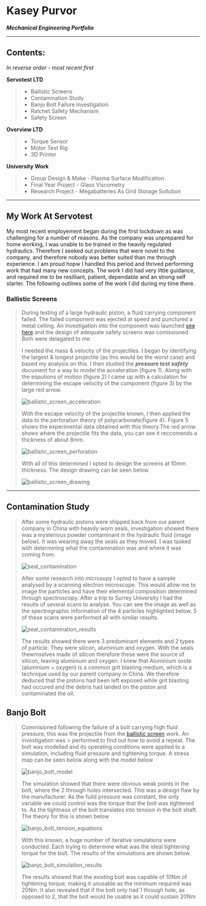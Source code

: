 # Kasey Purvor
***Mechanical Engineering Portfolio*** 
___
## Contents:   
*In reverse order - most recent first* 
   
   **Servotest LTD**
  > - Ballistic Screens 
  > - Contamination Study
  > - Banjo Bolt Failure Investigation 
  > - Ratchet Safety Mechanism 
  > - Safety Screen    

  **Overview LTD**
  > - Torque Sensor  
  > - Motor Test Rig   
  > - 3D Printer    

  **University Work**    
  > - Group Design & Make - Plasma Surface Modification   
  > - Final Year Project - Glass Viscometry   
  > - Research Project - Megabatteries As Grid Storage Sollution 
___
## My Work At Servotest
My most recent employement began during the first lockdown as was challenging for a number of reasons. As the company was unprepared for home working, I was unable to be trained in the heavily regulated hydraulics. Therefore I seeked out problems that were novel to the company, and therefore nobody was better suited than me through experience. I am proud hopw I handled this period and thrived performing work that had many new concepts. The work I did had very little guidance, and required me to be resilliant, patient, dependable and an strong self starter. The following outlines some of the work I did during my time there. 

### Ballistic Screens
> During testing of a large hydraulic piston, a fluid carrying component failed. The failed component was ejected at speed and punctured a metal ceiling. An investigation into
> the component was launched [see here](#banjo-bolt) and the design of adequate safety screens was comissioned. Both were delagated to me.  
>
> I needed the mass & velocity of the projectiles. I began by identifying the largest & longest projectile (as this would be the worst case) and based my
> analysis on this. I then studied the ***pressure test safety*** document for a way to model the acceleration (figure 1). Along with the eqautions of motion (figure 2) I came
> up with a calculation for determining the escape velocity of the component (figure 3) by the large red arrow. 
> 
> ![ballistic_screen_acceleration](https://user-images.githubusercontent.com/67878899/117819319-56a29700-b261-11eb-84ff-8f0abf544b16.png)
>
> With the escape velocity of the projectile known, I then applied the data to the perforation theory of polycarbonate(figure 4). Figure 5 shows the
> experimental data obtained with this theory.The red arrow shows where the projectile fits the data, you can see it reccomends a thickness of about 8mm. 
> 
> ![ballistic_screen_perforation](https://user-images.githubusercontent.com/67878899/117823650-9ec3b880-b265-11eb-9f80-88f68c65f74b.png)
> 
> With all of this determined I opted to design the screens at 10mm thickness. The design drawing can be seen below. 
> 
> ![ballistic_screen_drawing](https://user-images.githubusercontent.com/67878899/117833509-4d6bf700-b26e-11eb-9e9b-7116ec6adb02.jpg)

___
## Contamination Study 
> After some hydraulic pistons were shipped back from our parent company in China with heavily worn seals, investigation showed there was a mysterious powder contaminant in the
> hydraulic fluid (image below). It was wearing away the seals as they moved. I was tasked with determining what the contamination was and where it was coming from.
> 
> ![seal_contamination ](https://user-images.githubusercontent.com/67878899/117832715-a38c6a80-b26d-11eb-827e-d2d879ed4e76.jpg)
> 
> After some research into microsopy I opted to have a sample analysed by a scanning electron microscope. This would allow me to image the particles and have their elemental 
> composition determined through spectroscopy. After a trip to Surrey University I had the results of several scans to analyse. You can see the image as well as the spectrographic
>  information of the 4 particles highlighted below. 5 of these scans were performed all with similar results. 
> 
> ![seal_contamination_results](https://user-images.githubusercontent.com/67878899/117832919-d171af00-b26d-11eb-82e7-3aec3cc0b70b.png)
> 
> The results showed there were 3 predominant elements and 2 types of particle. They were silicon, aluminium and oxygen. 
> With the seals thewmselves made of silicon therefore these were the source of silicon, leaving aluminium and oxygen. I knew that Aluminium oxide (aluminium + oxygen) is a
> common  grit blasting medium, which is a technique used by our parent company in China. We therefore deduced that the pistons had been left exposed while grit blasting had
> occured and  the debris had landed on the piston and contaminated the oil. 

## Banjo Bolt
> Commisioned following the failure of a bolt carrying high fluid pressure, this was the projectile from the [ballistic screen](#ballistic-screen) work. An investigation was    > performed to find out how to avoid a repeat. The bolt was modelled and its operating conditions were applied to a simulation, including fluid pressure and tightening torque.
> A stress map can be seen below along with the model below
> 
> ![banjo_bolt_model](https://user-images.githubusercontent.com/67878899/117842751-24e7fb00-b276-11eb-9a30-cea3e79511d1.png)
> 
> The simulation showed that there were obvious weak points in the bolt, where the 2 through holes intersected. This was a design flaw by the manufacturer. 
> As the fuild pressure was constant, the only variable we could control was the torque that the bolt was tightened to. As the tightness of the bolt translates into tension in 
> the bolt shaft. The theory for this is shown below
> 
> ![banjo_bolt_tension_equations](https://user-images.githubusercontent.com/67878899/117846027-f7e91780-b278-11eb-8e2d-e16f6059ec49.png)
> 
> With this known, a huge number of iterative simulations were conducted. Each trying to determine what was the ideal tightening torque for the bolt. The results of the 
> simulations are shown below. 
> 
> ![banjo_bolt_simulation_results](https://user-images.githubusercontent.com/67878899/117846473-6201bc80-b279-11eb-94e9-21f33b668a73.png)
> 
> The results showed that the existing bolt was capable of 10Nm of tightening torque, making it unusable as the minimum required was 20Nm. It also revealed that if the bolt
> only had 1 through hole, as opposed to 2, that the bolt would be usable as it could sustain 20Nm 
> 
> 
